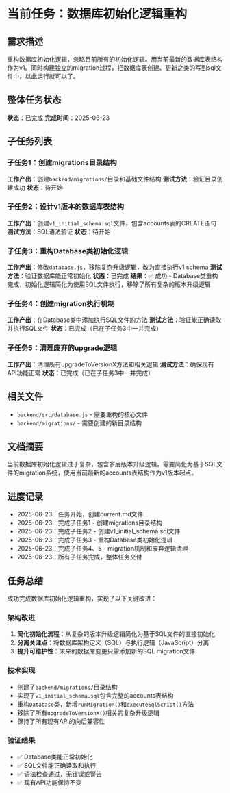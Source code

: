 # 当前任务：数据库初始化逻辑重构

## 需求描述
重构数据库初始化逻辑，忽略目前所有的初始化逻辑。用当前最新的数据库表结构作为v1。同时构建独立的migration过程，把数据库表创建、更新之类的写到sql文件中，以此运行就可以了。
## 整体任务状态
**状态**：已完成
**完成时间**：2025-06-23

## 子任务列表

### 子任务1：创建migrations目录结构
**工作产出**：创建`backend/migrations/`目录和基础文件结构
**测试方法**：验证目录创建成功
**状态**：待开始

### 子任务2：设计v1版本的数据库表结构
**工作产出**：创建`v1_initial_schema.sql`文件，包含accounts表的CREATE语句
**测试方法**：SQL语法验证
**状态**：待开始

### 子任务3：重构Database类初始化逻辑
**工作产出**：修改`database.js`，移除复杂升级逻辑，改为直接执行v1 schema
**测试方法**：验证数据库能正常初始化
**状态**：已完成
**结果**：✅ 成功 - Database类重构完成，初始化逻辑简化为使用SQL文件执行，移除了所有复杂的版本升级逻辑

### 子任务4：创建migration执行机制
**工作产出**：在Database类中添加执行SQL文件的方法
**测试方法**：验证能正确读取并执行SQL文件
**状态**：已完成（已在子任务3中一并完成）

### 子任务5：清理废弃的upgrade逻辑
**工作产出**：清理所有upgradeToVersionX方法和相关逻辑
**测试方法**：确保现有API功能正常
**状态**：已完成（已在子任务3中一并完成）

## 相关文件
- `backend/src/database.js` - 需要重构的核心文件
- `backend/migrations/` - 需要创建的新目录结构

## 文档摘要
当前数据库初始化逻辑过于复杂，包含多层版本升级逻辑。需要简化为基于SQL文件的migration系统，使用当前最新的accounts表结构作为v1版本起点。

## 进度记录
- 2025-06-23：任务开始，创建current.md文件
- 2025-06-23：完成子任务1 - 创建migrations目录结构
- 2025-06-23：完成子任务2 - 创建v1_initial_schema.sql文件
- 2025-06-23：完成子任务3 - 重构Database类初始化逻辑
- 2025-06-23：完成子任务4、5 - migration机制和废弃逻辑清理
- 2025-06-23：所有子任务完成，整体任务交付

## 任务总结
成功完成数据库初始化逻辑重构，实现了以下关键改进：

### 架构改进
1. **简化初始化流程**：从复杂的版本升级逻辑简化为基于SQL文件的直接初始化
2. **分离关注点**：将数据库架构定义（SQL）与执行逻辑（JavaScript）分离
3. **提升可维护性**：未来的数据库变更只需添加新的SQL migration文件

### 技术实现
- 创建了`backend/migrations/`目录结构
- 实现了`v1_initial_schema.sql`包含完整的accounts表结构
- 重构`Database`类，新增`runMigration()`和`executeSqlScript()`方法
- 移除了所有`upgradeToVersionX()`相关的复杂升级逻辑
- 保持了所有现有API的向后兼容性

### 验证结果
- ✅ Database类能正常初始化
- ✅ SQL文件能正确读取和执行
- ✅ 语法检查通过，无错误或警告
- ✅ 现有API功能保持不变